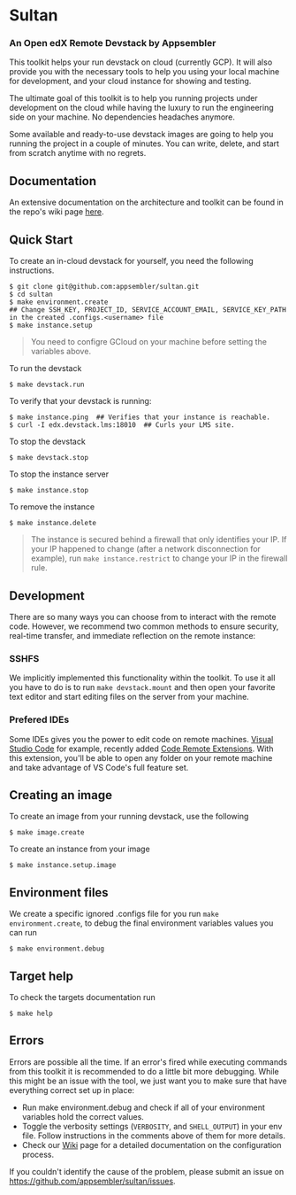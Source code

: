 # Sultan

### An Open edX Remote Devstack by Appsembler

This toolkit helps your run devstack on cloud (currently GCP). It will also provide you with the necessary tools to help you using your local machine for development, and your cloud instance for showing and testing.

The ultimate goal of this toolkit is to help you running projects under development on the cloud while having the luxury to run the engineering side on your machine. No dependencies headaches anymore. 

Some available and ready-to-use devstack images are going to help you running the project in a couple of minutes. You can write, delete, and start from scratch anytime with no regrets.

## Documentation
An extensive documentation on the architecture and toolkit can be found in the repo's wiki page [here](https://github.com/appsembler/sultan/wiki).

## Quick Start
To create an in-cloud devstack for yourself, you need the following instructions.

```Shell
$ git clone git@github.com:appsembler/sultan.git
$ cd sultan
$ make environment.create
## Change SSH_KEY, PROJECT_ID, SERVICE_ACCOUNT_EMAIL, SERVICE_KEY_PATH in the created .configs.<username> file
$ make instance.setup
```

> You need to configre GCloud on your machine before setting the variables above.

To run the devstack
```shell
$ make devstack.run
```

To verify that your devstack is running:
```shell
$ make instance.ping  ## Verifies that your instance is reachable.
$ curl -I edx.devstack.lms:18010  ## Curls your LMS site.
```

To stop the devstack
```shell
$ make devstack.stop
```

To stop the instance server
```shell
$ make instance.stop
```

To remove the instance
```shell
$ make instance.delete
```

> The instance is secured behind a firewall that only identifies your IP. If your IP happened to change (after a network disconnection for example), run `make instance.restrict` to change your IP in the firewall rule.


## Development
There are so many ways you can choose from to interact with the remote code. However, we recommend two common methods to  ensure security, real-time transfer, and immediate reflection on the remote instance:

### SSHFS
We implicitly implemented this functionality within the toolkit. To use it all you have to do is to  run `make devstack.mount` and then open your favorite text editor and start editing files on the server from your machine.

### Prefered IDEs
Some IDEs gives you the power to edit code on remote machines. [Visual Studio Code](https://code.visualstudio.com) for example, recently added [Code Remote Extensions](https://marketplace.visualstudio.com/items?itemName=ms-vscode-remote.vscode-remote-extensionpack). With this extension, you'll be able to open any folder on your remote machine and take advantage of VS Code's full feature set.

## Creating an image
To create an image from your running devstack, use the following
```shell
$ make image.create
```
To create an instance from your image
```shell
$ make instance.setup.image
```

## Environment files
We create a specific ignored .configs file for you run `make environment.create`, to debug the final environment variables values you can run
```shell
$ make environment.debug
```

## Target help
To check the targets documentation run
```shell
$ make help
```

## Errors
Errors are possible all the time. If an error's fired while executing commands from this toolkit it is recommended to do a little bit more debugging.
While this might be an issue with the tool, we just want you to make sure that have everything correct set up in place:
* Run make environment.debug and check if all of your environment variables hold the correct values.
* Toggle the verbosity settings (`VERBOSITY`, and `SHELL_OUTPUT`) in your env file. Follow instructions in the comments above  of them for more details.
* Check our [Wiki](https://github.com/appsembler/sultan/wiki) page for a detailed documentation on the configuration process.

If you couldn't identify the cause of the problem, please submit an issue on https://github.com/appsembler/sultan/issues.
